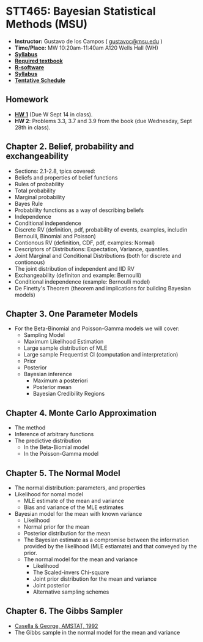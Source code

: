 # STT465: Bayesian Statistical Methods (MSU)


* **Instructor:** Gustavo de los Campos ( gustavoc@msu.edu )
* **Time/Place:** MW 10:20am-11:40am A120 Wells Hall (WH)   
* **[Syllabus](https://github.com/gdlc/STT465/blob/master/STT465_Syllabus.pdf)**
* **[Required textbook](http://www.stat.washington.edu/people/pdhoff/book.php)**
* **[R-software](http://www.r-project.org/)**
* **[Syllabus](https://github.com/gdlc/STT465/blob/master/STT465_Syllabus.pdf)**
* **[Tentative Schedule](https://github.com/gdlc/STT465/blob/master/SCHEDULE.pdf)**

## Homework
 * **[HW 1](https://www.dropbox.com/s/xj5uf9540udtdje/HW1_STT465.pdf?dl=0)** (Due W Sept 14 in class).
 * **HW 2**: Problems 3.3, 3.7 and 3.9 from the book (due  Wednesday, Sept 28th in class).
 
## Chapter 2. Belief, probability and exchangeability

 * Sections: 2.1-2.8, tpics covered:
  * Beliefs and properties of belief functions
  * Rules of probability
   * Total probability
   * Marginal probability
   * Bayes Rule
  * Probability functions as a way of describing beliefs
  * Independence
  * Conditional independence
  * Discrete RV (definition, pdf, probability of events, examples, includin Bernoulli, Binomial and Poisson)
  * Contionous RV (definition, CDF, pdf, examples: Normal)
  * Descriptors of Distributions: Expectation, Variance, quantiles.
  * Joint Marginal and Conditional Distributions (both for discrete and contionous)
  * The joint distribution of independent and IID RV
  * Exchangeability (definiton and example: Bernoulli)
  * Conditional independence (example: Bernoulli model)
  * De Finetty's Theorem (theorem and implications for building Bayesian models)
 
## Chapter 3. One Parameter Models
 * For the Beta-Binomial and Poisson-Gamma models we will cover:
    * Sampling Model
    * Maximum Likelihood Estimation
    * Large sample distribution of MLE
    * Large sample Frequentist CI (computation and interpretation)
    * Prior
    * Posterior
    * Bayesian inference
      * Maximum a posteriori
      * Posterior mean
      * Bayesian Credibility Regions

## Chapter 4. Monte Carlo Approximation
  * The method
  * Inference of arbitrary functions
  * The predictive distribution
    * In the Beta-Biomial model
    * In the Poisson-Gamma model

## Chapter 5. The Normal Model
  * The normal distribution: parameters, and properties
  * Likelihood for nomal model
    * MLE estimate of the mean and variance
    * Bias and variance of the MLE estimates
  * Bayesian model for the mean with known variance
    * Likelihood
    * Normal prior for the mean
    * Posterior distribution for the mean
    * The Bayesian estimate as a compromise between the information provided by the likelihood (MLE estiamate) and that conveyed by the prior.
    * The normal model for the mean and variance
      * Likelihood
      * The Scaled-invers Chi-square
      * Joint prior distribution for the mean and variance
      * Joint posterior
      * Alternative sampling schemes
## Chapter 6. The Gibbs Sampler
   * [Casella & George, AMSTAT, 1992](http://www.jstor.org/stable/2685208?Search=yes&resultItemClick=true&searchText=casella&searchText=the&searchText=gibbs&searchText=sampler&searchText=1992&searchUri=%2Faction%2FdoBasicSearch%3FQuery%3Dcasella%2Bthe%2Bgibbs%2Bsampler%2B1992%26amp%3Bacc%3Doff%26amp%3Bwc%3Don%26amp%3Bfc%3Doff%26amp%3Bgroup%3Dnone&seq=1#page_scan_tab_contents)
   * The Gibbs sample in the normal model for the mean and variance
